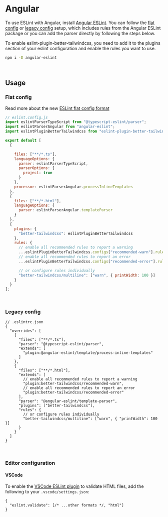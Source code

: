 # Angular

To use ESLint with Angular, install [Angular ESLint](https://github.com/angular-eslint/angular-eslint?tab=readme-ov-file#quick-start). You can follow the [flat config](https://github.com/angular-eslint/angular-eslint/blob/main/docs/CONFIGURING_FLAT_CONFIG.md) or [legacy config](https://github.com/angular-eslint/angular-eslint/blob/main/docs/CONFIGURING_ESLINTRC.md) setup, which includes rules from the Angular ESLint package or you can add the parser directly by following the steps below.

To enable eslint-plugin-better-tailwindcss, you need to add it to the plugins section of your eslint configuration and enable the rules you want to use.

```sh
npm i -D angular-eslint
```

<br/>

## Usage

### Flat config

Read more about the new [ESLint flat config format](https://eslint.org/docs/latest/use/configure/configuration-files-new)

```js
// eslint.config.js
import eslintParserTypeScript from "@typescript-eslint/parser";
import eslintParserAngular from "angular-eslint";
import eslintPluginBetterTailwindcss from "eslint-plugin-better-tailwindcss";

export default [
  {

    files: ["**/*.ts"],
    languageOptions: {
      parser: eslintParserTypeScript,
      parserOptions: {
        project: true
      }
    },
    processor: eslintParserAngular.processInlineTemplates
  },
  {
    files: ["**/*.html"],
    languageOptions: {
      parser: eslintParserAngular.templateParser
    }
  },
  {
    plugins: {
      "better-tailwindcss": eslintPluginBetterTailwindcss
    },
    rules: {
      // enable all recommended rules to report a warning
      ...eslintPluginBetterTailwindcss.configs["recommended-warn"].rules,
      // enable all recommended rules to report an error
      ...eslintPluginBetterTailwindcss.configs["recommended-error"].rules,

      // or configure rules individually
      "better-tailwindcss/multiline": ["warn", { printWidth: 100 }]
    }
  }
];
```

<br/>

### Legacy config

```jsonc
// .eslintrc.json
{
  "overrides": [
    {
      "files": ["**/*.ts"],
      "parser": "@typescript-eslint/parser",
      "extends": [
        "plugin:@angular-eslint/template/process-inline-templates"
      ]
    },
    {
      "files": ["**/*.html"],
      "extends": [
        // enable all recommended rules to report a warning
        "plugin:better-tailwindcss/recommended-warn",
        // enable all recommended rules to report an error
        "plugin:better-tailwindcss/recommended-error"
      ],
      "parser": "@angular-eslint/template-parser",
      "plugins": ["better-tailwindcss"],
      "rules": {
        // or configure rules individually
        "better-tailwindcss/multiline": ["warn", { "printWidth": 100 }]
      }
    }
  ]
}
```

<br/>

### Editor configuration

#### VSCode

To enable the [VSCode ESLint plugin](https://marketplace.visualstudio.com/items?itemName=dbaeumer.vscode-eslint) to validate HTML files, add the following to your `.vscode/settings.json`:

```jsonc
{
  "eslint.validate": [/* ...other formats */, "html"]
}
```

